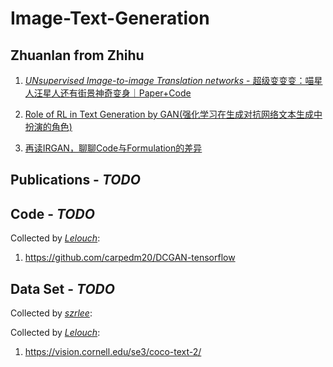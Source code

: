 # Image-Text-Generation

## Zhuanlan from Zhihu

1. [*UNsupervised Image-to-image Translation networks* - 超级变变变：喵星人汪星人还有街景神奇变身｜Paper+Code](https://zhuanlan.zhihu.com/p/29898836)

2. [Role of RL in Text Generation by GAN(强化学习在生成对抗网络文本生成中扮演的角色)](https://zhuanlan.zhihu.com/p/29168803)

3. [再读IRGAN，聊聊Code与Formulation的差异](https://zhuanlan.zhihu.com/p/29860542)

## Publications - *TODO*

## Code - *TODO*

Collected by [*Lelouch*](https://github.com/Lelouch5023):
1. https://github.com/carpedm20/DCGAN-tensorflow

## Data Set - *TODO*

Collected by [*szrlee*](https://github.com/szrlee):

Collected by [*Lelouch*](https://github.com/Lelouch5023):
1. https://vision.cornell.edu/se3/coco-text-2/
